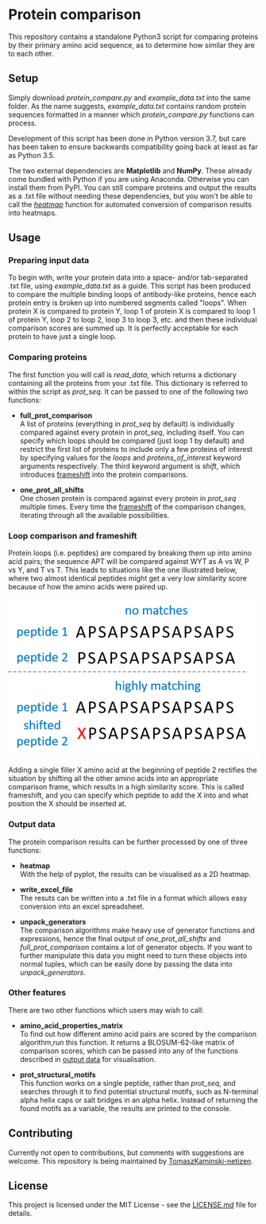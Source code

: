 # Protein comparison

This repository contains a standalone Python3 script for comparing proteins by their primary amino acid sequence, as to determine how similar they are to each other.

## Setup

Simply download *protein_compare.py* and *example_data.txt* into the same folder. As the name suggests, *example_data.txt* contains random protein sequences formatted in a manner which *protein_compare.py* functions can process.

Development of this script has been done in Python version 3.7, but care has been taken to ensure backwards compatibility going back at least as far as Python 3.5.

The two external dependencies are **Matplotlib** and **NumPy**. These already come bundled with Python if you are using Anaconda. Otherwise you can install them from PyPI. You can still compare proteins and output the results as a .txt file without needing these dependencies, but you won't be able to call the [*heatmap*](https://github.com/TomaszKaminski-netizen/protein-compare#output-data) function for automated conversion of comparison results into heatmaps.

## Usage

### Preparing input data

To begin with, write your protein data into a space- and/or tab-separated .txt file, using *example_data.txt* as a guide. This script has been produced to compare the multiple binding loops of antibody-like proteins, hence each protein entry is broken up into numbered segments called "loops". When protein X is compared to protein Y, loop 1 of protein X is compared to loop 1 of protein Y, loop 2 to loop 2, loop 3 to loop 3, etc. and then these individual comparison scores are summed up. It is perfectly acceptable for each protein to have just a single loop.

### Comparing proteins

The first function you will call is *read_data*, which returns a dictionary containing all the proteins from your .txt file. This dictionary is referred to within the script as *prot_seq*. It can be passed to one of the following two functions:

* **full_prot_comparison**\
A list of proteins (everything in *prot_seq* by default) is individually compared against every protein in *prot_seq*, including itself. You can specify which loops should be compared (just loop 1 by default) and restrict the first list of proteins to include only a few proteins of interest by specifying values for the *loops* and *proteins_of_interest* keyword arguments respectively. The third keyword argument is *shift*, which introduces [frameshift](https://github.com/TomaszKaminski-netizen/protein-compare#loop-comparison-and-frameshift) into the protein comparisons.

* **one_prot_all_shifts**\
One chosen protein is compared against every protein in *prot_seq* multiple times. Every time the [frameshift](https://github.com/TomaszKaminski-netizen/protein-compare#loop-comparison-and-frameshift) of the comparison changes, iterating through all the available possibilities.

### Loop comparison and frameshift
Protein loops (i.e. peptides) are compared by breaking them up into amino acid pairs; the sequence APT will be compared against WYT as A vs W, P vs Y, and T vs T. This leads to situations like the one illustrated below, where two almost identical peptides might get a very low similarity score because of how the amino acids were paired up.

![frameshift_demonstration](picture_for_readme.png)

Adding a single filler X amino acid at the beginning of peptide 2 rectifies the situation by shifting all the other amino acids into an appropriate comparison frame, which results in a high similarity score. This is called frameshift, and you can specify which peptide to add the X into and what position the X should be inserted at.

### Output data

The protein comparison results can be further processed by one of three functions:

* **heatmap**\
With the help of pyplot, the results can be visualised as a 2D heatmap.

* **write_excel_file**\
The resuts can be written into a .txt file in a format which allows easy conversion into an excel spreadsheet.

* **unpack_generators**\
The comparison algorithms make heavy use of generator functions and expressions, hence the final output of *one_prot_all_shifts* and *full_prot_comparison* contains a lot of generator objects. If you want to further manipulate this data you might need to turn these objects into normal tuples, which can be easily done by passing the data into *unpack_generators*.

### Other features

There are two other functions which users may wish to call:

* **amino_acid_properties_matrix**\
To find out how different amino acid pairs are scored by the comparison algorithm,run this function. It returns a BLOSUM-62-like matrix of comparison scores, which can be passed into any of the functions described in [output data](https://github.com/TomaszKaminski-netizen/protein-compare#output-data) for visualisation.

* **prot_structural_motifs**\
This function works on a single peptide, rather than *prot_seq*, and searches through it to find potential structural motifs, such as N-terminal alpha helix caps or salt bridges in an alpha helix. Instead of returning the found motifs as a variable, the results are printed to the console.

## Contributing

Currently not open to contributions, but comments with suggestions are welcome. This repository is being maintained by [TomaszKaminski-netizen](https://github.com/TomaszKaminski-netizen).

## License

This project is licensed under the MIT License - see the [LICENSE.md](https://github.com/TomaszKaminski-netizen/protein-compare/blob/master/LICENSE) file for details.
